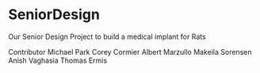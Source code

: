 # SeniorDesign
Our Senior Design Project to build a medical implant for Rats

Contributor
Michael Park
Corey Cormier
Albert Marzullo
Makeila Sorensen
Anish Vaghasia
Thomas Ermis


